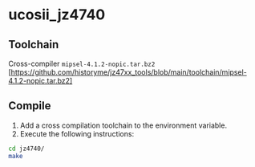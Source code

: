 # ucosii_jz4740

## Toolchain
Cross-compiler `mipsel-4.1.2-nopic.tar.bz2`
[https://github.com/historyme/jz47xx_tools/blob/main/toolchain/mipsel-4.1.2-nopic.tar.bz2]
## Compile
1. Add a cross compilation toolchain to the environment variable.
2. Execute the following instructions:
```Bash
cd jz4740/
make
```
